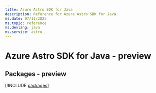 ```yaml
---
title: Azure Astro SDK for Java
description: Reference for Azure Astro SDK for Java
ms.date: 07/11/2025
ms.topic: reference
ms.devlang: java
ms.service: astro
---
```

# Azure Astro SDK for Java - preview
## Packages - preview
[!INCLUDE [packages](astro-index.md)]